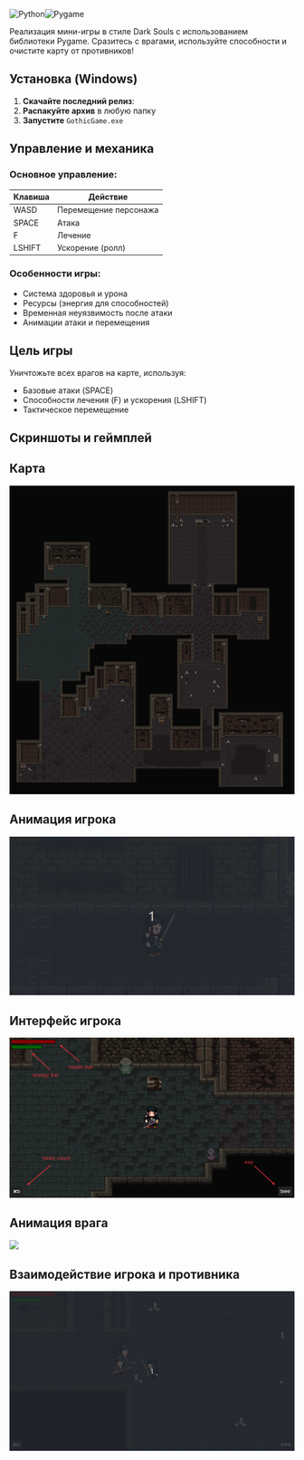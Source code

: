 <img src="https://img.shields.io/badge/Python-3776AB?style=for-the-badge&logo=python&logoColor=white" alt="Python"><img src="https://img.shields.io/badge/Pygame-FF7F00?style=for-the-badge&logo=pygame&logoColor=white" alt="Pygame">

Реализация мини-игры в стиле Dark Souls с использованием библиотеки Pygame. Сразитесь с врагами, используйте способности и очистите карту от противников!

## Установка (Windows)

1. **Скачайте последний релиз**: 
2. **Распакуйте архив** в любую папку
3. **Запустите** `GothicGame.exe`

## Управление и механика

### Основное управление:
| Клавиша | Действие |
|---------|---------|
| WASD    | Перемещение персонажа |
| SPACE   | Атака |
| F       | Лечение |
| LSHIFT  | Ускорение (ролл) |

### Особенности игры:
- Система здоровья и урона
- Ресурсы (энергия для способностей)
- Временная неуязвимость после атаки
- Анимации атаки и перемещения

## Цель игры
Уничтожьте всех врагов на карте, используя:
- Базовые атаки (SPACE)
- Способности лечения (F) и ускорения (LSHIFT)
- Тактическое перемещение

## Скриншоты и геймплей
## Карта
![](res/map/map.png)
## Анимация игрока 
![](res/README_res/animations.gif)
## Интерфейс игрока
![](res/README_res/ui.png)
## Анимация врага
![](res/README_res/enemy_animation.gif)
## Взаимодействие игрока и противника
![](res/README_res/enemy_attack.gif)
